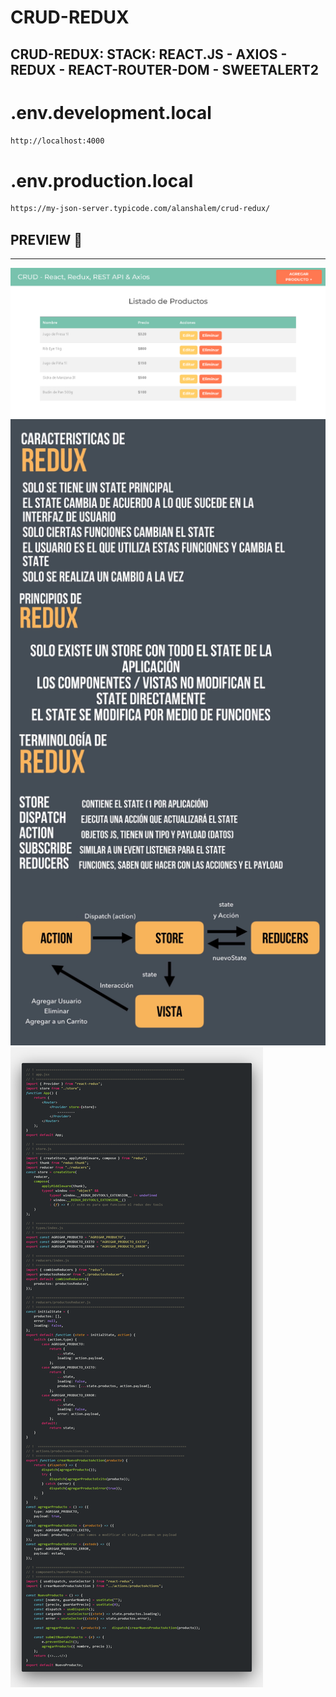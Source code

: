 <h1>CRUD-REDUX</h1>

<h2>CRUD-REDUX: STACK: REACT.JS - AXIOS - REDUX - REACT-ROUTER-DOM - SWEETALERT2</h2>

# .env.development.local
```sh
http://localhost:4000
```
# .env.production.local
```sh
https://my-json-server.typicode.com/alanshalem/crud-redux/
```

<h2>PREVIEW 🚀</h2>


<hr />
<img src="./src/img/redux_0.png" alt="imagen 0"/>
<img src="./src/img/redux_1.png" alt="imagen 1"/>
<img src="./src/img/redux_2.png" alt="imagen 2"/>
